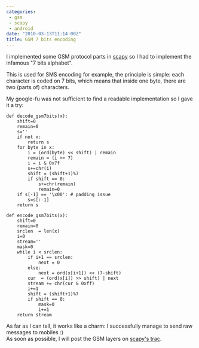 ```yaml
---
categories:
 - gsm
 - scapy
 - android
date: "2010-03-13T11:14:00Z"
title: GSM 7 bits encoding
---
```


I implemented some GSM protocol parts in
[scapy](http://secdev.org/projects/scapy/) so I had to implement the
infamous "7 bits alphabet".

This is used for SMS encoding for example, the principle is simple: each
character is coded on 7 bits, which means that inside one byte, there
are two (parts of) characters.

My google-fu was not sufficient to find a readable implementation so I
gave it a try:

``` {.prettyprint}
def decode_gsm7bits(x):
    shift=0
    remain=0
    s=''
    if not x:
        return s
    for byte in x:
        i = (ord(byte) << shift) | remain
        remain = (i >> 7)
        i = i & 0x7f
        s+=chr(i)
        shift = (shift+1)%7
        if shift == 0:
            s+=chr(remain)
            remain=0
    if s[-1] == '\x00': # padding issue
        s=s[:-1]
    return s

def encode_gsm7bits(x):
    shift=0
    remain=0
    srclen  = len(x)
    i=0
    stream=''
    mask=0
    while i < srclen:
        if i+1 == srclen:
            next = 0
        else:
            next = ord(x[i+1]) << (7-shift)
        cur  = (ord(x[i]) >> shift) | next
        stream += chr(cur & 0xff)
        i+=1
        shift = (shift+1)%7
        if shift == 0:
            mask=0
            i+=1
    return stream
```

As far as I can tell, it works like a charm: I successfully manage to
send raw messages to mobiles :)\
As soon as possible, I will post the GSM layers on [scapy's
trac](http://trac.secdev.org/scapy/).

